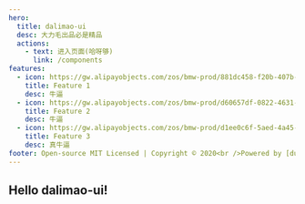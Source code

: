 ```yaml
---
hero:
  title: dalimao-ui
  desc: 大力毛出品必是精品
  actions:
    - text: 进入页面(哈呀够)
      link: /components
features:
  - icon: https://gw.alipayobjects.com/zos/bmw-prod/881dc458-f20b-407b-947a-95104b5ec82b/k79dm8ih_w144_h144.png
    title: Feature 1
    desc: 牛逼
  - icon: https://gw.alipayobjects.com/zos/bmw-prod/d60657df-0822-4631-9d7c-e7a869c2f21c/k79dmz3q_w126_h126.png
    title: Feature 2
    desc: 牛逼
  - icon: https://gw.alipayobjects.com/zos/bmw-prod/d1ee0c6f-5aed-4a45-a507-339a4bfe076c/k7bjsocq_w144_h144.png
    title: Feature 3
    desc: 真牛逼
footer: Open-source MIT Licensed | Copyright © 2020<br />Powered by [dumi](https://d.umijs.org)
---
```


## Hello dalimao-ui!
